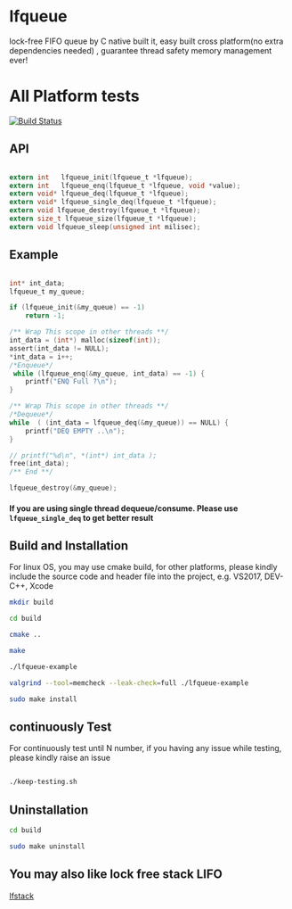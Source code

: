 # lfqueue
lock-free FIFO queue by C native built it, easy built cross platform(no extra dependencies needed) , guarantee thread safety memory management ever!


# All Platform tests

[![Build Status](https://travis-ci.org/Taymindis/lfqueue.svg?branch=master)](https://travis-ci.org/Taymindis/lfqueue)


## API 
```c

extern int   lfqueue_init(lfqueue_t *lfqueue);
extern int   lfqueue_enq(lfqueue_t *lfqueue, void *value);
extern void* lfqueue_deq(lfqueue_t *lfqueue);
extern void* lfqueue_single_deq(lfqueue_t *lfqueue);
extern void lfqueue_destroy(lfqueue_t *lfqueue);
extern size_t lfqueue_size(lfqueue_t *lfqueue);
extern void lfqueue_sleep(unsigned int milisec);

```


## Example

```c

int* int_data;
lfqueue_t my_queue;

if (lfqueue_init(&my_queue) == -1)
	return -1;

/** Wrap This scope in other threads **/
int_data = (int*) malloc(sizeof(int));
assert(int_data != NULL);
*int_data = i++;
/*Enqueue*/
 while (lfqueue_enq(&my_queue, int_data) == -1) {
    printf("ENQ Full ?\n");
}

/** Wrap This scope in other threads **/
/*Dequeue*/
while  ( (int_data = lfqueue_deq(&my_queue)) == NULL) {
    printf("DEQ EMPTY ..\n");
}

// printf("%d\n", *(int*) int_data );
free(int_data);
/** End **/

lfqueue_destroy(&my_queue);

```


#### If you are using single thread dequeue/consume. Please use `lfqueue_single_deq` to get better result


## Build and Installation

For linux OS, you may use cmake build, for other platforms, please kindly include the source code and header file into the project, e.g. VS2017, DEV-C++, Xcode

```bash
mkdir build

cd build

cmake ..

make

./lfqueue-example

valgrind --tool=memcheck --leak-check=full ./lfqueue-example

sudo make install


```

## continuously Test 

For continuously test until N number, if you having any issue while testing, please kindly raise an issue

```bash

./keep-testing.sh

```


## Uninstallation

```bash
cd build

sudo make uninstall

```


## You may also like lock free stack LIFO

[lfstack](https://github.com/Taymindis/lfstack)